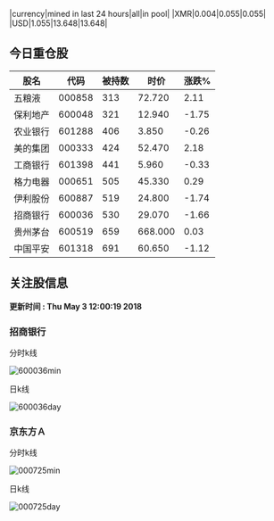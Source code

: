 |currency|mined in last 24 hours|all|in pool|
|XMR|0.004|0.055|0.055|
|USD|1.055|13.648|13.648|

## 今日重仓股 

|股名|代码|被持数|时价|涨跌%|
|---|---|---|---|---|
|五粮液|000858|313|72.720|2.11|
|保利地产|600048|321|12.940|-1.75|
|农业银行|601288|406|3.850|-0.26|
|美的集团|000333|424|52.470|2.18|
|工商银行|601398|441|5.960|-0.33|
|格力电器|000651|505|45.330|0.29|
|伊利股份|600887|519|24.800|-1.74|
|招商银行|600036|530|29.070|-1.66|
|贵州茅台|600519|659|668.000|0.03|
|中国平安|601318|691|60.650|-1.12|

## 关注股信息
**更新时间 : Thu May  3 12:00:19 2018**
### 招商银行 
分时k线

![600036min](http://image.sinajs.cn/newchart/min/n/sh600036.gif)

日k线

![600036day](http://image.sinajs.cn/newchart/daily/n/sh600036.gif)

### 京东方Ａ 
分时k线

![000725min](http://image.sinajs.cn/newchart/min/n/sz000725.gif)

日k线

![000725day](http://image.sinajs.cn/newchart/daily/n/sz000725.gif)
